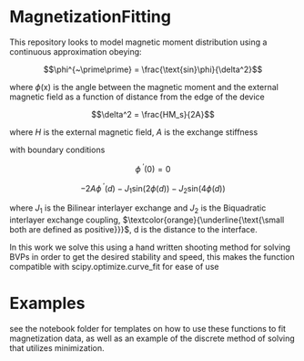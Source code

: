 # MagnetizationFitting

This repository looks to model magnetic moment distribution using a continuous approximation obeying:

$$\phi^{~\prime\prime} = \frac{\text{sin}\phi}{\delta^2}$$

where $\phi$(x) is the angle between the magnetic moment and the external magnetic field as a function of distance from the edge of the device 

$$\delta^2 = \frac{HM_s}{2A}$$

where $H$ is the external magnetic field,  $A$ is the exchange stiffness

with boundary conditions 

$$\phi^{~\prime}(0) = 0$$

$$-2A\phi^{~\prime}(d) - J_1\text{sin}(2\phi(d)) - J_2\text{sin}(4\phi(d))$$

where $J_1$ is the Bilinear interlayer exchange and $J_2$ is the Biquadratic interlayer exchange coupling, $\textcolor{orange}{\underline{\text{\small both are defined as positive}}}$, d is the distance to the interface.

In this work we solve this using a hand written shooting method for solving BVPs in order to get the desired stability and speed, this makes the function
compatible with scipy.optimize.curve_fit for ease of use

# Examples

see the notebook folder for templates on how to use these functions to fit magnetization data, as well as an example of the discrete method of solving
that utilizes minimization.
